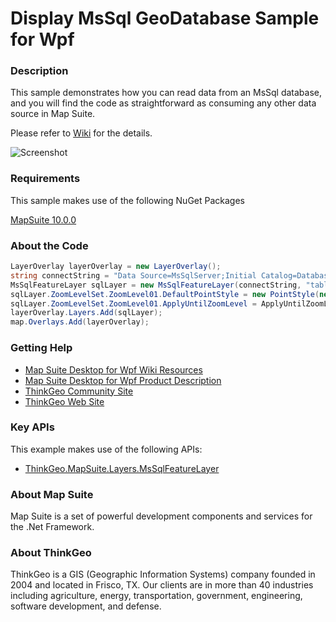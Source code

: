 # Display MsSql GeoDatabase Sample for Wpf

### Description

This sample demonstrates how you can read data from an MsSql database, and you will find the code as straightforward as consuming any other data source in Map Suite.

Please refer to [Wiki](http://wiki.thinkgeo.com/wiki/map_suite_desktop_for_wpf) for the details.

![Screenshot](https://gitlab.com/thinkgeo/public/thinkgeo-desktop-maps/-/raw/support/v10/samples/wpf/DisplayMsSQLDatabaseSample/Screenshot.png)

### Requirements
This sample makes use of the following NuGet Packages

[MapSuite 10.0.0](https://www.nuget.org/packages?q=ThinkGeo)

### About the Code
```csharp
LayerOverlay layerOverlay = new LayerOverlay();
string connectString = "Data Source=MsSqlServer;Initial Catalog=DatabaseName;Persist Security Info=True;User ID=username;Password=password";
MsSqlFeatureLayer sqlLayer = new MsSqlFeatureLayer(connectString, "tableName", "featureId");
sqlLayer.ZoomLevelSet.ZoomLevel01.DefaultPointStyle = new PointStyle(new GeoImage(@"..\..\AppData\marker.png"));
sqlLayer.ZoomLevelSet.ZoomLevel01.ApplyUntilZoomLevel = ApplyUntilZoomLevel.Level20;
layerOverlay.Layers.Add(sqlLayer);
map.Overlays.Add(layerOverlay);
```

### Getting Help

- [Map Suite Desktop for Wpf Wiki Resources](http://wiki.thinkgeo.com/wiki/map_suite_desktop_for_wpf)
- [Map Suite Desktop for Wpf Product Description](https://thinkgeo.com/ui-controls#desktop-platforms)
- [ThinkGeo Community Site](http://community.thinkgeo.com/)
- [ThinkGeo Web Site](http://www.thinkgeo.com)

### Key APIs
This example makes use of the following APIs:

- [ThinkGeo.MapSuite.Layers.MsSqlFeatureLayer](http://wiki.thinkgeo.com/wiki/api/ThinkGeo.MapSuite.Layers.ThinkGeo.MapSuite.Layers.MsSqlFeatureLayer)

### About Map Suite
Map Suite is a set of powerful development components and services for the .Net Framework.

### About ThinkGeo
ThinkGeo is a GIS (Geographic Information Systems) company founded in 2004 and located in Frisco, TX. Our clients are in more than 40 industries including agriculture, energy, transportation, government, engineering, software development, and defense.
